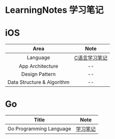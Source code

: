 # LearningNotes 学习笔记

# iOS

| Area | Note |
| :---: | :--: |
| Language | [C语言学习笔记](https://github.com/derekcoder/LearningNotes/blob/master/iOS/C/c-note.md) |
| App Architecture | -- |
| Design Pattern | -- |
| Data Structure & Algorithm | -- |


# Go

| Title | Note |
| :---: | :--: |
| Go Programming Language | [学习笔记](https://github.com/derekcoder/LearningNotes/blob/master/Go/gopl-note.md) |
